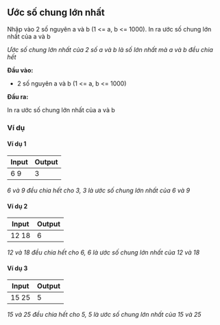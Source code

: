 ## Ước số chung lớn nhất

Nhập vào 2 số nguyên a và b (1 <= a, b <= 1000). In ra ước số chung lớn nhất của a và b

*Ước số chung lớn nhất của 2 số a và b là số lớn nhất mà a và b đều chia hết*

**Đầu vào:**

- 2 số nguyên a và b (1 <= a, b <= 1000)

**Đầu ra:**

In ra ước số chung lớn nhất của a và b

### Ví dụ

#### Ví dụ 1

| Input | Output |
|-------|--------|
| 6 9   | 3      |

*6 và 9 đều chia hết cho 3, 3 là ước số chung lớn nhất của 6 và 9*

#### Ví dụ 2

| Input | Output |
|-------|--------|
| 12 18 | 6      |

*12 và 18 đều chia hết cho 6, 6 là ước số chung lớn nhất của 12 và 18*

#### Ví dụ 3

| Input | Output |
|-------|--------|
| 15 25 | 5      |

*15 và 25 đều chia hết cho 5, 5 là ước số chung lớn nhất của 15 và 25*